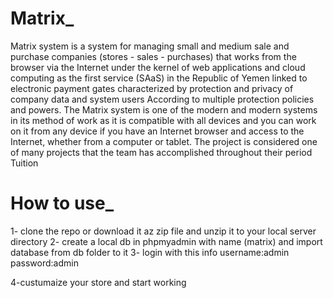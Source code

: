 # Matrix_
Matrix system is a system for managing small and medium sale and purchase companies (stores - sales - purchases) that works from the browser via the Internet under the kernel of web applications and cloud computing as the first service (SAaS) in the Republic of Yemen linked to electronic payment gates characterized by protection and privacy of company data and system users According to multiple protection policies and powers.
The Matrix system is one of the modern and modern systems in its method of work as it is compatible with all devices and you can work on it from any device if you have an Internet browser and access to the Internet, whether from a computer or tablet. The project is considered one of many projects that the team has accomplished throughout their period Tuition

# How to use_
1- clone the repo or download it az zip file and unzip it to your local server directory
2- create a local db in phpmyadmin with name (matrix) and import database from db folder to it 
3- login with this info
    username:admin
    password:admin
    
4-custumaize your store and start working



